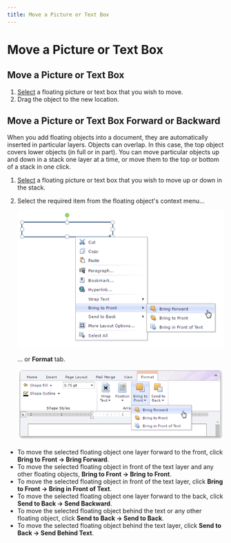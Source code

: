 ```yaml
---
title: Move a Picture or Text Box
---
```

# Move a Picture or Text Box
## Move a Picture or Text Box
1. [Select](insert-select-copy-or-delete-a-picture-or-text-box.md) a floating picture or text box that you wish to move.
2. Drag the object to the new location.

## Move a Picture or Text Box Forward or Backward
When you add floating objects into a document, they are automatically inserted in particular layers. Objects can overlap. In this case, the top object covers lower objects (in full or in part). You can move particular objects up and down in a stack one layer at a time, or move them to the top or bottom of a stack in one click.
1. [Select](insert-select-copy-or-delete-a-picture-or-text-box.md) a floating picture or text box that you wish to move up or down in the stack.
2. Select the required item from the floating object's context menu...
	
	![EUD_RichEdit_MoveForwardContextSettings](../../../images/img128959.png)
	
	... or **Format** tab.
	
	![EUD_RichEdit_MoveForwardRibbonSettings](../../../images/img128960.png)
* To move the selected floating object one layer forward to the front, click **Bring to Front -> Bring Forward**.
* To move the selected floating object in front of the text layer and any other floating objects, **Bring to Front -> Bring to Front**.
* To move the selected floating object in front of the text layer, click **Bring to Front -> Bring in Front of Text**.
* To move the selected floating object one layer forward to the back, click **Send to Back -> Send Backward**.
* To move the selected floating object behind the text or any other floating object, click **Send to Back -> Send to Back**.
* To move the selected floating object behind the text layer, click **Send to Back -> Send Behind Text**.